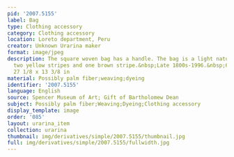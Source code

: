 ```yaml
---
pid: '2007.5155'
label: Bag
type: Clothing accessory
category: Clothing accessory
location: Loreto department, Peru
creator: Unknown Urarina maker
format: image/jpeg
description: The square woven bag has a handle. The bag is a light natural color with
  two yellow stripes and one brown stripe.&nbsp;Late 1800s-1996.&nbsp;69 x 34 cm;
  27 1/8 x 13 3/8 in
material: Possibly palm fiber;weaving;dyeing
identifier: '2007.5155'
language: English
source: Spencer Museum of Art; Gift of Bartholomew Dean
subject: Possibly palm fiber;Weaving;Dyeing;Clothing accessory
display_template: image
order: '085'
layout: urarina_item
collection: urarina
thumbnail: img/derivatives/simple/2007.5155/thumbnail.jpg
full: img/derivatives/simple/2007.5155/fullwidth.jpg
---
```

